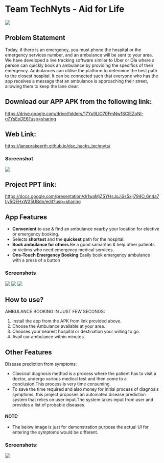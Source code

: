 # Team TechNyts - Aid for Life
![](/Screenshots%20Aid%20for%20life/AID's%20for%20LIFE.png)

## Problem Statement
Today, if there is an emergency, you must phone the hospital or the emergency services number, and an ambulance will be sent to your area. We have developed a live tracking software similar to Uber or Ola where a person can quickly book an ambulance by providing the specifics of their emergency. Ambulances can utilise the platform to determine the best path to the closest hospital. It can be connected such that everyone who has the app receives a message that an ambulance is approaching their street, allowing them to keep the lane clear.

## Download our APP APK from the following link:
https://drive.google.com/drive/folders/17Yu9LlO70FmNw1SClEZoNI-g7YsEoDE6?usp=sharing

## Web Link:
https://janeprakeerth.github.io/dsc_hacks_technyts/

### Screenshot
![](/Screenshots%20Aid%20for%20life/web%20page.png)

## Project PPT link:
https://docs.google.com/presentation/d/1waMjZ5YHsJsJiSs5xji794O_6n4a7Ly5QEHxW25UBdo/edit?usp=sharing

## App Features
* **Convenient** to use & find an ambulance nearby your location for elective or emergency booking.
* Selects **shortest** and the **quickest** path for the hospital.
* **Book ambulance for others**.Be a good samaritan & help other patients or victims who need emergency medical services.
* **One-Touch Emergency Booking** Easily book emergency ambulance with a press of a button

### Screenshots
![](/Screenshots%20Aid%20for%20life/app2.jpeg)
![](/Screenshots%20Aid%20for%20life/app3.jpeg)
![](/Screenshots%20Aid%20for%20life/app%201.jpeg)

## How to use?
AMBULANCE BOOKING IN JUST FEW SECONDS:
1. Install the app from the APK from link provided above.
2. Choose the Ambulance available at your area.
3. Chooses your nearest hospital or destination your willing to go.
4. Avail our ambulance within minutes.

## Other Features
Disease prediction from symptoms:
* Classical diagnosis method is a process where the patient has to visit a doctor, undergo various medical test and then come to a conclusion.This process is very time consuming.
* To save the time required and also money for initial process of diagnosis symptoms, this project proposes an automated disease prediction system that relies on user   input.The system takes input from user and provides a list of probable diseases.

#### NOTE: 
- The below image is just for demonstration purpose the actual UI for entering the symptoms would be different.

### Screenshots:
![](/Screenshots%20Aid%20for%20life/Screenshot%20(738).png)




